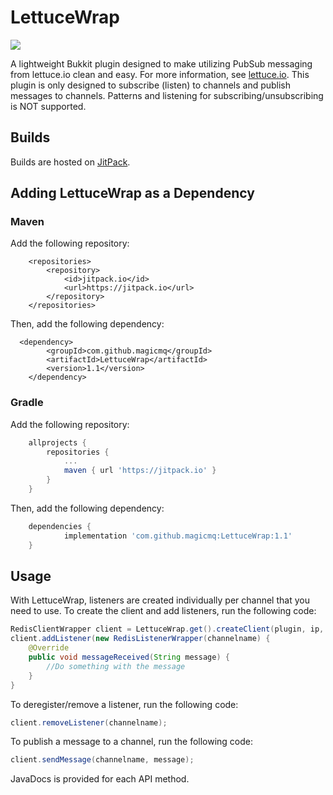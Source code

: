 # LettuceWrap
[![](https://jitpack.io/v/magicmq/LettuceWrap.svg)](https://jitpack.io/#magicmq/LettuceWrap)

A lightweight Bukkit plugin designed to make utilizing PubSub messaging from lettuce.io clean and easy. For more information, see [lettuce.io](http://lettuce.io). This plugin is only designed to subscribe (listen) to channels and publish messages to channels. Patterns and listening for subscribing/unsubscribing is NOT supported.

## Builds
Builds are hosted on [JitPack](https://jitpack.io/#magicmq/LettuceWrap).

## Adding LettuceWrap as a Dependency
### Maven
Add the following repository:
``` maven
	<repositories>
		<repository>
		    <id>jitpack.io</id>
		    <url>https://jitpack.io</url>
		</repository>
	</repositories>
```
Then, add the following dependency:
``` maven
  <dependency>
	    <groupId>com.github.magicmq</groupId>
	    <artifactId>LettuceWrap</artifactId>
	    <version>1.1</version>
	</dependency>
```
### Gradle
Add the following repository:
``` groovy
	allprojects {
		repositories {
			...
			maven { url 'https://jitpack.io' }
		}
	}
```
Then, add the following dependency:
``` groovy
	dependencies {
	        implementation 'com.github.magicmq:LettuceWrap:1.1'
	}
```

## Usage
With LettuceWrap, listeners are created individually per channel that you need to use. To create the client and add listeners, run the following code:
``` java
RedisClientWrapper client = LettuceWrap.get().createClient(plugin, ip, port, password);
client.addListener(new RedisListenerWrapper(channelname) {
    @Override
    public void messageReceived(String message) {
        //Do something with the message
    }
}
```
To deregister/remove a listener, run the following code:
``` java
client.removeListener(channelname);
```

To publish a message to a channel, run the following code:
``` java
client.sendMessage(channelname, message);
```
JavaDocs is provided for each API method.
